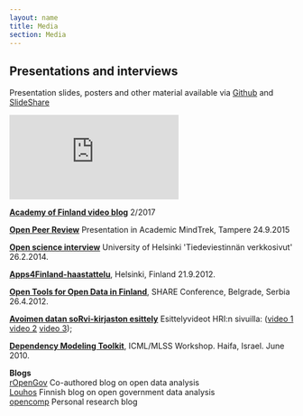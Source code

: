 ```yaml
---
layout: name
title: Media
section: Media
---
```


Presentations and interviews 
-----

<div class="section2" markdown="1">

Presentation slides, posters and other material available via [Github](https://github.com/antagomir/antagomir.github.com/tree/master/files/publications) and [SlideShare](http://www.slideshare.net/antagomir/presentations)

<iframe src="http://livestream.com/accounts/2914987/events/4349899/videos/100125511/player?autoPlay=false&mute=false" frameborder="0" scrolling="no"></iframe>
<!-- To adjust frame size use: -->
<!--<iframe src="http://livestream.com/accounts/2914987/events/4349899/videos/100125511/player?autoPlay=false&height=360&mute=false&width=640" width="640" height="360" frameborder="0" scrolling="no"></iframe>-->

[**Academy of Finland video blog**](https://www.youtube.com/watch?v=duF4LBCII9o&t=4s) 2/2017  

[**Open Peer Review**](http://livestream.com/accounts/2914987/events/4349899/videos/100125511/player?autoPlay=false&height=360&mute=false&width=640) Presentation in Academic MindTrek, Tampere 24.9.2015

[**Open science interview**](http://blogs.helsinki.fi/tiedeviestinta/2014/02/26/leo-lahti/) University of Helsinki 'Tiedeviestinnän verkkosivut' 26.2.2014.

[**Apps4Finland-haastattelu**](http://vimeo.com/49912227), Helsinki, Finland 21.9.2012.

[**Open Tools for Open Data in Finland**](http://www.livestream.com/shareconference/video?clipId=pla_62b42b8c-eea4-4555-9447-c3432e356c81), SHARE Conference, Belgrade, Serbia 26.4.2012. 

[**Avoimen datan soRvi-kirjaston esittely**](http://www.hri.fi/visualisointiblogi/videot/leo-lahti-esittelee-sorvi-ympariston/) Esittelyvideot HRI:n sivuilla: ([video 1](http://www.hri.fi/visualisointiblogi/videot/leo-lahti-esittelee-sorvi-ympariston/) [video 2](http://www.hri.fi/visualisointiblogi/videot/sorvi-esimerkki-1-leo-lahti-esittelee-sorvi-ohjelmiston-kayttoa/) [video 3](http://www.hri.fi/visualisointiblogi/videot/sorvi-esimerkki-2-leo-lahti-esittelee-sorvi-ohjelmiston-kayttoa/));


<!--[**Avoin data ja avoimet välineet Suomessa**](http://www.youtube.com/watch?v=4re-3qtm1os), Instanssi festival for digital creativity, Jyväskylä, Finland. March 2012.-->

<!--[**Apps4Finland-gaalaesitelmä**](http://bambuser.com/v/2148849) (at 38:10), Apps4Finland Gala. Vanha ylioppilastalo. Helsinki, Finland. November 2011.-->

[**Dependency Modeling Toolkit**](http://videolectures.net/icml2010_lahti_dmt/), ICML/MLSS Workshop. Haifa, Israel. June 2010.

</div>



**Blogs**  
 [rOpenGov](http://ropengov.github.io) Co-authored blog on open data analysis   
 [Louhos](http://louhos.wordpress.com) Finnish blog on open government data analysis  
 [opencomp](http://antagomir.wordpress.com) Personal research blog  

